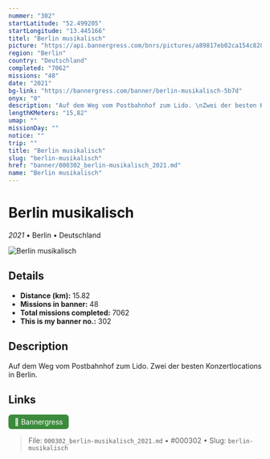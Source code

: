 ```yaml
---
nummer: "302"
startLatitude: "52.499205"
startLongitude: "13.445166"
titel: "Berlin musikalisch"
picture: "https://api.bannergress.com/bnrs/pictures/a89817eb02ca154c8288464ef5510dc1"
region: "Berlin"
country: "Deutschland"
completed: "7062"
missions: "48"
date: "2021"
bg-link: "https://bannergress.com/banner/berlin-musikalisch-5b7d"
onyx: "0"
description: "Auf dem Weg vom Postbahnhof zum Lido. \nZwei der besten Konzertlocations in Berlin."
lengthKMeters: "15,82"
umap: ""
missionDay: ""
notice: ""
trip: ""
title: "Berlin musikalisch"
slug: "berlin-musikalisch"
href: "banner/000302_berlin-musikalisch_2021.md"
name: "Berlin musikalisch"
---
```

# Berlin musikalisch

*2021* • Berlin • Deutschland

![Berlin musikalisch](https://api.bannergress.com/bnrs/pictures/a89817eb02ca154c8288464ef5510dc1)



## Details
- **Distance (km):** 15.82
- **Missions in banner:** 48
- **Total missions completed:** 7062
- **This is my banner no.:** 302



## Description
Auf dem Weg vom Postbahnhof zum Lido. 
Zwei der besten Konzertlocations in Berlin.



## Links
<a href="https://bannergress.com/banner/berlin-musikalisch-5b7d" target="_blank" style="display:inline-block;margin-right:8px;padding:6px 12px;background:#3c8b3c;color:#fff;text-decoration:none;border-radius:6px;">🔗 Bannergress</a>



> File: `000302_berlin-musikalisch_2021.md`
> • #000302
> • Slug: `berlin-musikalisch`
